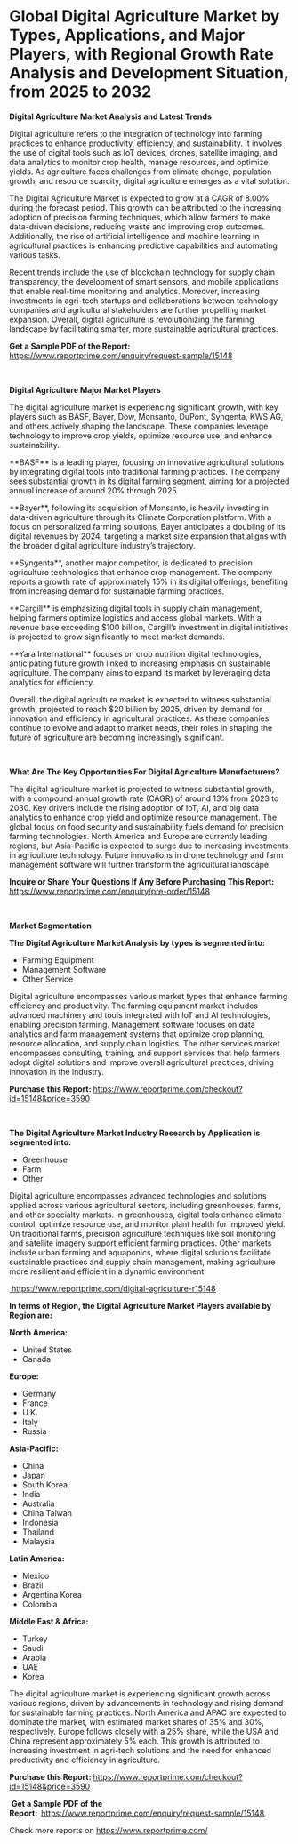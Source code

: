 <p><h1>Global Digital Agriculture Market by Types, Applications, and Major Players, with Regional Growth Rate Analysis and Development Situation, from 2025 to 2032</h1></p><p><strong>Digital Agriculture Market Analysis and Latest Trends</strong></p>
<p><p>Digital agriculture refers to the integration of technology into farming practices to enhance productivity, efficiency, and sustainability. It involves the use of digital tools such as IoT devices, drones, satellite imaging, and data analytics to monitor crop health, manage resources, and optimize yields. As agriculture faces challenges from climate change, population growth, and resource scarcity, digital agriculture emerges as a vital solution.</p><p>The Digital Agriculture Market is expected to grow at a CAGR of 8.00% during the forecast period. This growth can be attributed to the increasing adoption of precision farming techniques, which allow farmers to make data-driven decisions, reducing waste and improving crop outcomes. Additionally, the rise of artificial intelligence and machine learning in agricultural practices is enhancing predictive capabilities and automating various tasks.</p><p>Recent trends include the use of blockchain technology for supply chain transparency, the development of smart sensors, and mobile applications that enable real-time monitoring and analytics. Moreover, increasing investments in agri-tech startups and collaborations between technology companies and agricultural stakeholders are further propelling market expansion. Overall, digital agriculture is revolutionizing the farming landscape by facilitating smarter, more sustainable agricultural practices.</p></p>
<p><strong>Get a Sample PDF of the Report:&nbsp;</strong> <a href="https://www.reportprime.com/enquiry/request-sample/15148?utm_campaign=3452&utm_medium=2&utm_source=Github&utm_content=ia&utm_term=20032025&utm_id=digital-agriculture">https://www.reportprime.com/enquiry/request-sample/15148</a></p>
<p>&nbsp;</p>
<p><strong>Digital Agriculture Major Market Players</strong></p>
<p><p>The digital agriculture market is experiencing significant growth, with key players such as BASF, Bayer, Dow, Monsanto, DuPont, Syngenta, KWS AG, and others actively shaping the landscape. These companies leverage technology to improve crop yields, optimize resource use, and enhance sustainability.</p><p>**BASF** is a leading player, focusing on innovative agricultural solutions by integrating digital tools into traditional farming practices. The company sees substantial growth in its digital farming segment, aiming for a projected annual increase of around 20% through 2025. </p><p>**Bayer**, following its acquisition of Monsanto, is heavily investing in data-driven agriculture through its Climate Corporation platform. With a focus on personalized farming solutions, Bayer anticipates a doubling of its digital revenues by 2024, targeting a market size expansion that aligns with the broader digital agriculture industry’s trajectory.</p><p>**Syngenta**, another major competitor, is dedicated to precision agriculture technologies that enhance crop management. The company reports a growth rate of approximately 15% in its digital offerings, benefiting from increasing demand for sustainable farming practices.</p><p>**Cargill** is emphasizing digital tools in supply chain management, helping farmers optimize logistics and access global markets. With a revenue base exceeding $100 billion, Cargill’s investment in digital initiatives is projected to grow significantly to meet market demands.</p><p>**Yara International** focuses on crop nutrition digital technologies, anticipating future growth linked to increasing emphasis on sustainable agriculture. The company aims to expand its market by leveraging data analytics for efficiency.</p><p>Overall, the digital agriculture market is expected to witness substantial growth, projected to reach $20 billion by 2025, driven by demand for innovation and efficiency in agricultural practices. As these companies continue to evolve and adapt to market needs, their roles in shaping the future of agriculture are becoming increasingly significant.</p></p>
<p>&nbsp;</p>
<p><strong>What Are The Key Opportunities For Digital Agriculture Manufacturers?</strong></p>
<p><p>The digital agriculture market is projected to witness substantial growth, with a compound annual growth rate (CAGR) of around 13% from 2023 to 2030. Key drivers include the rising adoption of IoT, AI, and big data analytics to enhance crop yield and optimize resource management. The global focus on food security and sustainability fuels demand for precision farming technologies. North America and Europe are currently leading regions, but Asia-Pacific is expected to surge due to increasing investments in agriculture technology. Future innovations in drone technology and farm management software will further transform the agricultural landscape.</p></p>
<p><strong>Inquire or Share Your Questions If Any Before Purchasing This Report:</strong> <a href="https://www.reportprime.com/enquiry/pre-order/15148?utm_campaign=3452&utm_medium=2&utm_source=Github&utm_content=ia&utm_term=20032025&utm_id=digital-agriculture">https://www.reportprime.com/enquiry/pre-order/15148</a></p>
<p>&nbsp;</p>
<p><strong>Market Segmentation</strong></p>
<p><strong>The Digital Agriculture Market Analysis by types is segmented into:</strong></p>
<p><ul><li>Farming Equipment</li><li>Management Software</li><li>Other Service</li></ul></p>
<p><p>Digital agriculture encompasses various market types that enhance farming efficiency and productivity. The farming equipment market includes advanced machinery and tools integrated with IoT and AI technologies, enabling precision farming. Management software focuses on data analytics and farm management systems that optimize crop planning, resource allocation, and supply chain logistics. The other services market encompasses consulting, training, and support services that help farmers adopt digital solutions and improve overall agricultural practices, driving innovation in the industry.</p></p>
<p><strong>Purchase this Report:&nbsp;</strong><a href="https://www.reportprime.com/checkout?id=15148&price=3590&utm_campaign=3452&utm_medium=2&utm_source=Github&utm_content=ia&utm_term=20032025&utm_id=digital-agriculture">https://www.reportprime.com/checkout?id=15148&price=3590</a></p>
<p>&nbsp;</p>
<p><strong>The Digital Agriculture Market Industry Research by Application is segmented into:</strong></p>
<p><ul><li>Greenhouse</li><li>Farm</li><li>Other</li></ul></p>
<p><p>Digital agriculture encompasses advanced technologies and solutions applied across various agricultural sectors, including greenhouses, farms, and other specialty markets. In greenhouses, digital tools enhance climate control, optimize resource use, and monitor plant health for improved yield. On traditional farms, precision agriculture techniques like soil monitoring and satellite imagery support efficient farming practices. Other markets include urban farming and aquaponics, where digital solutions facilitate sustainable practices and supply chain management, making agriculture more resilient and efficient in a dynamic environment.</p></p>
<p><a href="https://www.reportprime.com/digital-agriculture-r15148?utm_campaign=3452&utm_medium=2&utm_source=Github&utm_content=ia&utm_term=20032025&utm_id=digital-agriculture">&nbsp;https://www.reportprime.com/digital-agriculture-r15148</a></p>
<p><strong>In terms of Region, the Digital Agriculture Market Players available by Region are:</strong></p>
<p>
    <p> <strong> North America: </strong>
        <ul>
            <li>United States</li>
            <li>Canada</li>
        </ul>
        </p> 
    <p> <strong> Europe: </strong>
        <ul>
            <li>Germany</li>
            <li>France</li>
            <li>U.K.</li>
            <li>Italy</li>
            <li>Russia</li>
        </ul>
        </p> 
    <p> <strong> Asia-Pacific: </strong>
        <ul>
            <li>China</li>
            <li>Japan</li>
            <li>South Korea</li>
            <li>India</li>
            <li>Australia</li>
            <li>China Taiwan</li>
            <li>Indonesia</li>
            <li>Thailand</li>
            <li>Malaysia</li>
        </ul>
        </p> 
    <p> <strong> Latin America: </strong>
        <ul>
            <li>Mexico</li>
            <li>Brazil</li>
            <li>Argentina Korea</li>
            <li>Colombia</li>
        </ul>
        </p> 
    <p> <strong> Middle East & Africa: </strong>
        <ul>
            <li>Turkey</li>
            <li>Saudi</li>
            <li>Arabia</li>
            <li>UAE</li>
            <li>Korea</li>
        </ul>
    </p>
    </p>
<p><p>The digital agriculture market is experiencing significant growth across various regions, driven by advancements in technology and rising demand for sustainable farming practices. North America and APAC are expected to dominate the market, with estimated market shares of 35% and 30%, respectively. Europe follows closely with a 25% share, while the USA and China represent approximately 5% each. This growth is attributed to increasing investment in agri-tech solutions and the need for enhanced productivity and efficiency in agriculture.</p></p>
<p><strong>Purchase this Report: </strong><a href="https://www.reportprime.com/checkout?id=15148&price=3590&utm_campaign=3452&utm_medium=2&utm_source=Github&utm_content=ia&utm_term=20032025&utm_id=digital-agriculture">https://www.reportprime.com/checkout?id=15148&price=3590</a></p>
<p>&nbsp;<strong>Get a Sample PDF of the Report:&nbsp;&nbsp;</strong><a href="https://www.reportprime.com/enquiry/request-sample/15148?utm_campaign=3452&utm_medium=2&utm_source=Github&utm_content=ia&utm_term=20032025&utm_id=digital-agriculture">https://www.reportprime.com/enquiry/request-sample/15148</a></p>
<p><strong></strong></p>
<p>Check more reports on <a href="https://www.reportprime.com/?utm_campaign=3452&utm_medium=2&utm_source=Github&utm_content=ia&utm_term=20032025&utm_id=digital-agriculture">https://www.reportprime.com/</a></p>